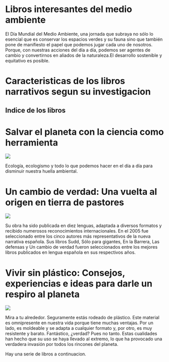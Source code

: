 # Libros interesantes del medio ambiente

El Día Mundial del Medio Ambiente, una jornada que subraya no sólo lo esencial que es conservar los espacios verdes y su fauna sino que también pone de manifiesto el papel que podemos jugar cada uno de nosotros. Porque, con nuestras acciones del día a día, podemos ser agentes de cambio y convertirnos en aliados de la naturaleza.El desarrollo sostenible y equitativo es posible. 


# Caracteristicas de los libros narrativos segun su investigacion

## Indice de los libros 

# Salvar el planeta con la ciencia como herramienta

![](ecoreal.jpg)

Ecología, ecologismo y todo lo que podemos hacer en el día a día para disminuir nuestra huella ambiental.

# Un cambio de verdad: Una vuelta al origen en tierra de pastores


![](imagen3.jpg)

Su obra ha sido publicada en diez lenguas, adaptada a diversos formatos y recibido numerosos reconocimientos internacionales. En el 2005 fue seleccionado entre los cinco autores más representativos de la nueva narrativa española. Sus libros Sudd, Sólo para gigantes, En la Barrera, Las defensas y Un cambio de verdad fueron seleccionados entre los mejores libros publicados en lengua española en sus respectivos años. 

# Vivir sin plástico: Consejos, experiencias e ideas para darle un respiro al planeta

![](imagen4.jpg)

Mira a tu alrededor. Seguramente estás rodeado de plástico. Este material es omnipresente en nuestra vida porque tiene muchas ventajas. Por un lado, es moldeable y se adapta a cualquier formato y, por otro, es muy resistente y barato. Fantástico, ¿verdad? Pues no tanto. Estas cualidades han hecho que su uso se haya llevado al extremo, lo que ha provocado una verdadera invasión por todos los rincones del planeta.


Hay una serie de libros a continuacion.

```{tableofcontents}
```
